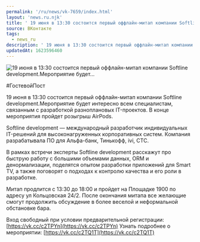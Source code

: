 ```yaml
---
permalink: '/ru/news/vk-7659/index.html'
layout: 'news.ru.njk'
title: ' 19 июня в 13:30 состоится первый оффлайн-митап компании Softline development.Мероприятие будет…'
source: ВКонтакте
tags:
  - news_ru
description: ' 19 июня в 13:30 состоится первый оффлайн-митап компании Softline development.Мероприятие будет…'
updatedAt: 1623596460
---
```

![ 19 июня в 13:30 состоится первый оффлайн-митап компании Softline development.Мероприятие будет…](https://sun9-41.userapi.com/sun9-35/impg/JgrB208Wc-gPS5fbr03VrqYicO696F0Um1y7nw/IO5jfmRJZPk.jpg?size=1280x800&quality=96&sign=5df84447301d4598179a4b2f91fccedf&c_uniq_tag=ujy-WbPk7TBDf62jJr3q4w8q5FHfyeilD7iKabKLKKQ&type=album)

#ГостевойПост

19 июня в 13:30 состоится первый оффлайн-митап компании Softline development.Мероприятие будет интересно всем специалистам, связанным с разработкой разноплановых IT-проектов. В конце мероприятия пройдет розыгрыш AirPods.

Softline development — международный разработчик индивидуальных IT-решений для высоконагруженных корпоративных систем. Компания разрабатывала ПО для Альфа-банк, Тинькофф, ivi, СТС.

В рамках встречи эксперты Softline development расскажут про быструю работу с большими объемами данных, ORM и денормализации, поделятся опытом разработки приложений для Smart TV, а также поговорят о подходах к контролю качества и его роли в разработке.

Митап продлится с 13:30 до 18:00 и пройдет на Площадке 1900 по адресу ул Кольцовская 24/2. После окончания митапа все желающие смогут продолжить обсуждение в более веселой и неформальной обстановке бара.

Вход свободный при условии предварительной регистрации: [https://vk.cc/c2TPYn](https://vk.cc/c2TPYn)
Узнать подробнее о мероприятии: [https://vk.cc/c2TQ1T](https://vk.cc/c2TQ1T)

